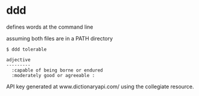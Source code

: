 # ddd

defines words at the command line

assuming both files are in a PATH directory
```
$ ddd tolerable

adjective
---------
  :capable of being borne or endured
  :moderately good or agreeable :
```

<p>API key generated at www.dictionaryapi.com/ using the collegiate resource.</p>
